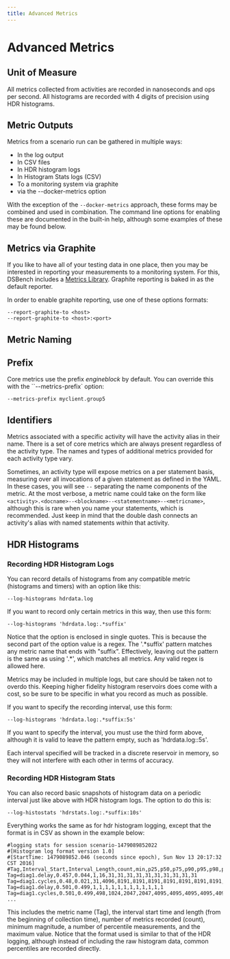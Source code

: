 ```yaml
---
title: Advanced Metrics
---
```


# Advanced Metrics

## Unit of Measure

All metrics collected from activities are recorded in nanoseconds and ops per second. All histograms are recorded with 4 digits of precision using HDR histograms.

## Metric Outputs

Metrics from a scenario run can be gathered in multiple ways:

- In the log output
- In CSV files
- In HDR histogram logs
- In Histogram Stats logs (CSV)
- To a monitoring system via graphite
- via the --docker-metrics option

With the exception of the `--docker-metrics` approach, these forms may be combined and used in combination. The command line options for enabling these are documented in the built-in help, although some examples of these may be found below.

## Metrics via Graphite

If you like to have all of your testing data in one place, then you may be
interested in reporting your measurements to a monitoring system. For this,
DSBench includes a [Metrics Library](https://github.com/dropwizard/metrics).
Graphite reporting is baked in as the default reporter.

In order to enable graphite reporting, use one of these options formats:

    --report-graphite-to <host>
    --report-graphite-to <host>:<port>

## Metric Naming

## Prefix

Core metrics use the prefix _engineblock_ by default. You can override this with the ``--metrics-prefix` option:

    --metrics-prefix myclient.group5

## Identifiers

Metrics associated with a specific activity will have the activity alias in
their name. There is a set of core metrics which are always present regardless of the activity type. The names and types of additional metrics provided for each activity type vary.

Sometimes, an activity type will expose metrics on a per statement basis, measuring over all invocations of a given statement as defined in the YAML. In these cases, you will see `--` separating the name components of the metric. At the most verbose, a metric name could take on the form like
`<activity>.<docname>--<blockname>--<statementname>--<metricname>`, although this is rare when you name your statements, which is recommended.
 Just keep in mind that the double dash connects an activity's alias with named statements *within* that activity.

## HDR Histograms

### Recording HDR Histogram Logs

You can record details of histograms from any compatible metric (histograms and timers) with an option like this:

    --log-histograms hdrdata.log

If you want to record only certain metrics in this way, then use this form:

    --log-histograms 'hdrdata.log:.*suffix'


Notice that the option is enclosed in single quotes. This is because the second part of the option value is a regex. The '.*suffix' pattern matches any metric name that ends with "suffix". Effectively, leaving out the pattern is the same as using '.\*', which matches all metrics. Any valid regex is allowed here.

Metrics may be included in multiple logs, but care should be taken not to overdo this. Keeping higher fidelity histogram reservoirs does come with a cost, so be sure to be specific in what you record as much as possible.

If you want to specify the recording interval, use this form:

    --log-histograms 'hdrdata.log:.*suffix:5s'

If you want to specify the interval, you must use the third form above, although it is valid to leave the pattern empty, such as 'hdrdata.log::5s'.

Each interval specified will be tracked in a discrete reservoir in memory, so they will not interfere with each other in terms of accuracy.

### Recording HDR Histogram Stats

You can also record basic snapshots of histogram data on a periodic interval
just like above with HDR histogram logs. The option to do this is:

    --log-histostats 'hdrstats.log:.*suffix:10s'


Everything works the same as for hdr histogram logging, except that the format is in CSV as shown in the example below:

~~~
#logging stats for session scenario-1479089852022
#[Histogram log format version 1.0]
#[StartTime: 1479089852.046 (seconds since epoch), Sun Nov 13 20:17:32 CST 2016]
#Tag,Interval_Start,Interval_Length,count,min,p25,p50,p75,p90,p95,p98,p99,p999,p9999,max
Tag=diag1.delay,0.457,0.044,1,16,31,31,31,31,31,31,31,31,31,31
Tag=diag1.cycles,0.48,0.021,31,4096,8191,8191,8191,8191,8191,8191,8191,8191,8191,2097151
Tag=diag1.delay,0.501,0.499,1,1,1,1,1,1,1,1,1,1,1,1
Tag=diag1.cycles,0.501,0.499,498,1024,2047,2047,4095,4095,4095,4095,4095,4095,4095,4194303
...
~~~

This includes the metric name (Tag), the interval start time and length (from the beginning of collection time), number of metrics recorded (count), minimum magnitude, a number of percentile measurements, and the maximum value. Notice that the format used is similar to that of the HDR logging, although instead of including the raw histogram data, common percentiles are recorded directly.

